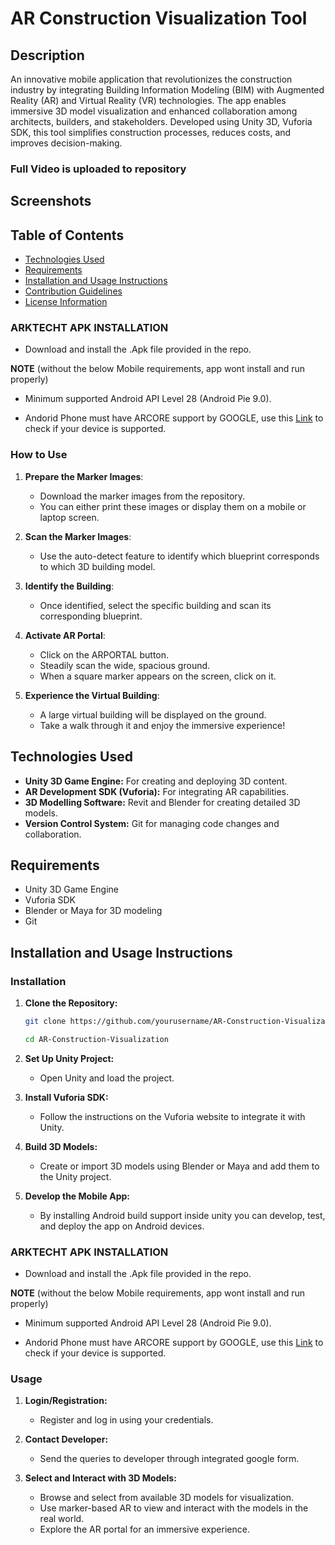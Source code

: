# AR Construction Visualization Tool

## Description

An innovative mobile application that revolutionizes the construction industry by integrating Building Information Modeling (BIM) with Augmented Reality (AR) and Virtual Reality (VR) technologies. The app enables immersive 3D model visualization and enhanced collaboration among architects, builders, and stakeholders.
Developed using Unity 3D, Vuforia SDK, this tool simplifies construction processes, reduces costs, and improves decision-making.

### Full Video is uploaded to repository 

## Screenshots
## Table of Contents
- [Technologies Used](#technologies-used)
- [Requirements](#requirements)
- [Installation and Usage Instructions](#installation-and-usage-instructions)
- [Contribution Guidelines](#contribution-guidelines)
- [License Information](#license-information)
  

### ARKTECHT APK INSTALLATION

   - Download and install the .Apk file provided in the repo.

**NOTE** (without the below Mobile requirements, app wont install and run properly)

   - Minimum supported Android API Level 28 (Android Pie 9.0).
   
   - Andorid Phone must have ARCORE support by GOOGLE, use this [Link](https://developers.google.com/ar/devices) to check if your device is supported.
     

### How to Use

1. **Prepare the Marker Images**: 
   - Download the marker images from the repository.
   - You can either print these images or display them on a mobile or laptop screen.

2. **Scan the Marker Images**: 
   - Use the auto-detect feature to identify which blueprint corresponds to which 3D building model.
   
3. **Identify the Building**: 
   - Once identified, select the specific building and scan its corresponding blueprint.

4. **Activate AR Portal**: 
   - Click on the ARPORTAL button.
   - Steadily scan the wide, spacious ground.
   - When a square marker appears on the screen, click on it.

5. **Experience the Virtual Building**: 
   - A large virtual building will be displayed on the ground.
   - Take a walk through it and enjoy the immersive experience!

## Technologies Used

- **Unity 3D Game Engine:** For creating and deploying 3D content.
- **AR Development SDK (Vuforia):** For integrating AR capabilities.
- **3D Modelling Software:** Revit and Blender for creating detailed 3D models.
- **Version Control System:** Git for managing code changes and collaboration.

## Requirements

- Unity 3D Game Engine
- Vuforia SDK
- Blender or Maya for 3D modeling
- Git

## Installation and Usage Instructions

### Installation

1. **Clone the Repository:**
   ```sh
   git clone https://github.com/yourusername/AR-Construction-Visualization.git
   ```
   ```sh
   cd AR-Construction-Visualization
   ```

2. **Set Up Unity Project:**
   - Open Unity and load the project.

3. **Install Vuforia SDK:**
   - Follow the instructions on the Vuforia website to integrate it with Unity.

4. **Build 3D Models:**
   - Create or import 3D models using Blender or Maya and add them to the Unity project.

5. **Develop the Mobile App:**
   - By installing Android build support inside unity you can develop, test, and deploy the app on Android devices.
  
### ARKTECHT APK INSTALLATION

- Download and install the .Apk file provided in the repo.

**NOTE** (without the below Mobile requirements, app wont install and run properly)

   - Minimum supported Android API Level 28 (Android Pie 9.0).
   
   - Andorid Phone must have ARCORE support by GOOGLE, use this [Link](https://developers.google.com/ar/devices) to check if your device is supported.
     
### Usage

1. **Login/Registration:**
   - Register and log in using your credentials.
   
2. **Contact Developer:**
   - Send the queries to developer through integrated google form.

3. **Select and Interact with 3D Models:**
   - Browse and select from available 3D models for visualization.
   - Use marker-based AR to view and interact with the models in the real world.
   - Explore the AR portal for an immersive experience.


